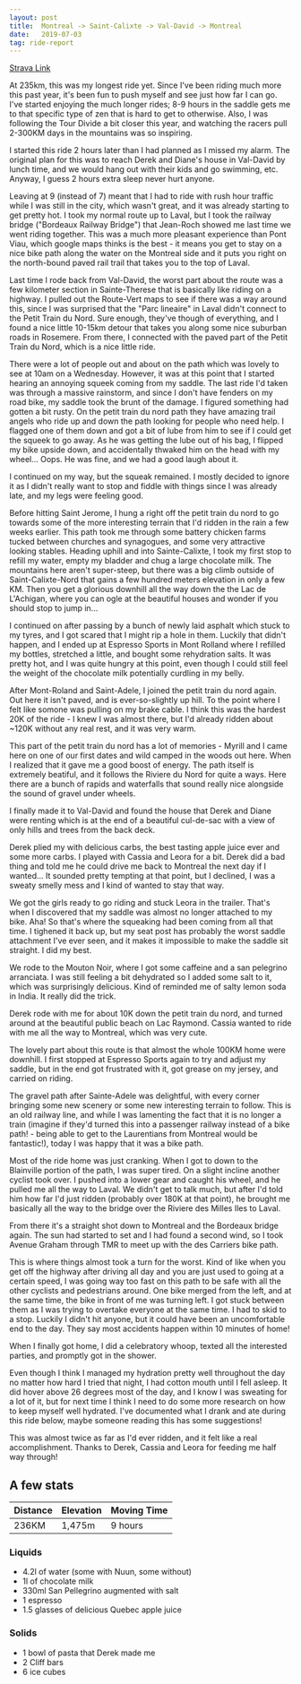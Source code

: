 ```yaml
---
layout: post
title:  Montreal -> Saint-Calixte -> Val-David -> Montreal
date:   2019-07-03
tag: ride-report
---
```


[Strava Link](https://www.strava.com/activities/2502443656)

At 235km, this was my longest ride yet. Since I've been riding much more this past year, it's been fun to push myself and see just how far I can go. I've started enjoying the much longer rides; 8-9 hours in the saddle gets me to that specific type of zen that is hard to get to otherwise. Also, I was following the Tour Divide a bit closer this year, and watching the racers pull 2-300KM days in the mountains was so inspiring.

I started this ride 2 hours later than I had planned as I missed my alarm. The original plan for this was to reach Derek and Diane's house in Val-David by lunch time, and we would hang out with their kids and go swimming, etc. Anyway, I guess 2 hours extra sleep never hurt anyone.

Leaving at 9 (instead of 7) meant that I had to ride with rush hour traffic while I was still in the city, which wasn't great, and it was already starting to get pretty hot. I took my normal route up to Laval, but I took the railway bridge ("Bordeaux Railway Bridge") that Jean-Roch showed me last time we went riding together. This was a much more pleasant experience than Pont Viau, which google maps thinks is the best - it means you get to stay on a nice bike path along the water on the Montreal side and it puts you right on the north-bound paved rail trail that takes you to the top of Laval.

Last time I rode back from Val-David, the worst part about the route was a few kilometer section in Sainte-Therese that is basically like riding on a highway. I pulled out the Route-Vert maps to see if there was a way around this, since I was surprised that the "Parc lineaire" in Laval didn't connect to the Petit Train du Nord. Sure enough, they've though of everything, and I found a nice little 10-15km detour that takes you along some nice suburban roads in Rosemere. From there, I connected with the paved part of the Petit Train du Nord, which is a nice little ride. 

There were a lot of people out and about on the path which was lovely to see at 10am on a Wednesday. However, it was at this point that I started hearing an annoying squeek coming from my saddle. The last ride I'd taken was through a massive rainstorm, and since I don't have fenders on my road bike, my saddle took the brunt of the damage. I figured something had gotten a bit rusty. On the petit train du nord path they have amazing trail angels who ride up and down the path looking for people who need help. I flagged one of them down and got a bit of lube from him to see if I could get the squeek to go away. As he was getting the lube out of his bag, I flipped my bike upside down, and accidentally thwaked him on the head with my wheel... Oops. He was fine, and we had a good laugh about it.

I continued on my way, but the squeak remained. I mostly decided to ignore it as I didn't really want to stop and fiddle with things since I was already late, and my legs were feeling good.

Before hitting Saint Jerome, I hung a right off the petit train du nord to go towards some of the more interesting terrain that I'd ridden in the rain a few weeks earlier. This path took me through some battery chicken farms tucked between churches and synagogues, and some very attractive looking stables. Heading uphill and into Sainte-Calixte, I took my first stop to refill my water, empty my bladder and chug a large chocolate milk. The mountains here aren't super-steep, but there was a big climb outside of Saint-Calixte-Nord that gains a few hundred meters elevation in only a few KM. Then you get a glorious downhill all the way down the the Lac de L'Achigan, where you can ogle at the beautiful houses and wonder if you should stop to jump in...

I continued on after passing by a bunch of newly laid asphalt which stuck to my tyres, and I got scared that I might rip a hole in them. Luckily that didn't happen, and I ended up at Espresso Sports in Mont Rolland where I refilled my bottles, stretched a little, and bought some rehydration salts. It was pretty hot, and I was quite hungry at this point, even though I could still feel the weight of the chocolate milk potentially curdling in my belly.

After Mont-Roland and Saint-Adele, I joined the petit train du nord again. Out here it isn't paved, and is ever-so-slightly up hill. To the point where I felt like somone was pulling on my brake cable. I think this was the hardest 20K of the ride - I knew I was almost there, but I'd already ridden about ~120K without any real rest, and it was very warm.

This part of the petit train du nord has a lot of memories - Myrill and I came here on one of our first dates and wild camped in the woods out here. When I realized that it gave me a good boost of energy. The path itself is extremely beatiful, and it follows the Riviere du Nord for quite a ways. Here there are a bunch of rapids and waterfalls that sound really nice alongside the sound of gravel under wheels.

I finally made it to Val-David and found the house that Derek and Diane were renting which is at the end of a beautiful cul-de-sac with a view of only hills and trees from the back deck. 

Derek plied my with delicious carbs, the best tasting apple juice ever and some more carbs. I played with Cassia and Leora for a bit. Derek did a bad thing and told me he could drive me back to Montreal the next day if I wanted... It sounded pretty tempting at that point, but I declined, I was a sweaty smelly mess and I kind of wanted to stay that way.

We got the girls ready to go riding and stuck Leora in the trailer. That's when I discovered that my saddle was almost no longer attached to my bike. Aha! So that's where the squeaking had been coming from all that time. I tighened it back up, but my seat post has probably the worst saddle attachment I've ever seen, and it makes it impossible to make the saddle sit straight. I did my best.

We rode to the Mouton Noir, where I got some caffeine and a san pelegrino arranciata. I was still feeling a bit dehydrated so I added some salt to it, which was surprisingly delicious. Kind of reminded me of salty lemon soda in India. It really did the trick.

Derek rode with me for about 10K down the petit train du nord, and turned around at the beautiful public beach on Lac Raymond. Cassia wanted to ride with me all the way to Montreal, which was very cute.

The lovely part about this route is that almost the whole 100KM home were downhill. I first stopped at Espresso Sports again to try and adjust my saddle, but in the end got frustrated with it, got grease on my jersey, and carried on riding. 

The gravel path after Sainte-Adele was delightful, with every corner bringing some new scenery or some new interesting terrain to follow. This is an old railway line, and while I was lamenting the fact that it is no longer a train (imagine if they'd turned this into a passenger railway instead of a bike path! - being able to get to the Laurentians from Montreal would be fantastic!), today I was happy that it was a bike path.

Most of the ride home was just cranking. When I got to down to the Blainville portion of the path, I was super tired. On a slight incline another cyclist took over. I pushed into a lower gear and caught his wheel, and he pulled me all the way to Laval. We didn't get to talk much, but after I'd told him how far I'd just ridden (probably over 180K at that point), he brought me basically all the way to the bridge over the Riviere des Milles Iles to Laval.

From there it's a straight shot down to Montreal and the Bordeaux bridge again. The sun had started to set and I had found a second wind, so I took Avenue Graham through TMR to meet up with the des Carriers bike path.

This is where things almost took a turn for the worst. Kind of like when you get off the highway after driving all day and you are just used to going at a certain speed, I was going way too fast on this path to be safe with all the other cyclists and pedestrians around. One bike merged from the left, and at the same time, the bike in front of me was turning left. I got stuck between them as I was trying to overtake everyone at the same time. I had to skid to a stop. Luckily I didn't hit anyone, but it could have been an uncomfortable end to the day. They say most accidents happen within 10 minutes of home!

When I finally got home, I did a celebratory whoop, texted all the interested parties, and promptly got in the shower.

Even though I think I managed my hydration pretty well throughout the day no matter how hard I tried that night, I had cotton mouth until I fell asleep. It did hover above 26 degrees most of the day, and I know I was sweating for a lot of it, but for next time I think I need to do some more research on how to keep myself well hydrated. I've documented what I drank and ate during this ride below, maybe someone reading this has some suggestions!

This was almost twice as far as I'd ever ridden, and it felt like a real accomplishment. Thanks to Derek, Cassia and Leora for feeding me half way through! 


## A few stats

| Distance | Elevation | Moving Time |
|----------|-----------|-------------|
| 236KM    | 1,475m    | 9 hours     |

### Liquids
- 4.2l of water (some with Nuun, some without)
- 1l of chocolate milk
- 330ml San Pellegrino augmented with salt
- 1 espresso
- 1.5 glasses of delicious Quebec apple juice

### Solids
- 1 bowl of pasta that Derek made me
- 2 Cliff bars
- 6 ice cubes 
